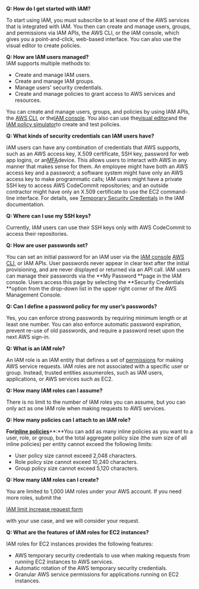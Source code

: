 **Q: How do I get started with IAM?**

To start using IAM, you must subscribe to at least one of the AWS services that is integrated with IAM. You then can create and manage users, groups, and permissions via IAM APIs, the AWS CLI, or the IAM console, which gives you a point-and-click, web-based interface. You can also use the visual editor to create policies.

**Q: How are IAM users managed?**  
IAM supports multiple methods to:

* Create and manage IAM users.
* Create and manage IAM groups.
* Manage users' security credentials.
* Create and manage policies to grant access to AWS services and resources.

You can create and manage users, groups, and policies by using IAM APIs, the [AWS CLI](http://aws.amazon.com/cli/), or the[IAM console](https://console.aws.amazon.com/iam/home). You also can use the[visual editor](https://docs.aws.amazon.com/console/iam/create-policies)and the [IAM policy simulator](https://policysim.aws.amazon.com/)to create and test policies.

**Q: What kinds of security credentials can IAM users have?**

IAM users can have any combination of credentials that AWS supports, such as an AWS access key, X.509 certificate, SSH key, password for web app logins, or an[MFA](https://amazonaws-china.com/identity/saml/)device. This allows users to interact with AWS in any manner that makes sense for them. An employee might have both an AWS access key and a password; a software system might have only an AWS access key to make programmatic calls; IAM users might have a private SSH key to access AWS CodeCommit repositories; and an outside contractor might have only an X.509 certificate to use the EC2 command-line interface. For details, see [Temporary Security Credentials](http://docs.aws.amazon.com/IAM/latest/UserGuide/Using_ManagingLogins.html) in the IAM documentation.

**Q: Where can I use my SSH keys?**

Currently, IAM users can use their SSH keys only with AWS CodeCommit to access their repositories.

**Q: How are user passwords set?**

You can set an initial password for an IAM user via the [IAM console](https://console.aws.amazon.com/iam/home) [AWS CLI](http://amazonaws-china.com/cli/), or IAM APIs. User passwords never appear in clear text after the initial provisioning, and are never displayed or returned via an API call. IAM users can manage their passwords via the **My Password **page in the IAM console. Users access this page by selecting the **Security Credentials **option from the drop-down list in the upper right corner of the AWS Management Console.

**Q: Can I define a password policy for my user’s passwords?**

Yes, you can enforce strong passwords by requiring minimum length or at least one number. You can also enforce automatic password expiration, prevent re-use of old passwords, and require a password reset upon the next AWS sign-in.

**Q: What is an IAM role?**

  


An IAM role is an IAM entity that defines a set of [permissions](https://amazonaws-china.com/iam/details/manage-permissions/) for making AWS service requests. IAM roles are not associated with a specific user or group. Instead, trusted entities assumeroles, such as IAM users, applications, or AWS services such as EC2.



**Q: How many IAM roles can I assume?**

  


There is no limit to the number of IAM roles you can assume, but you can only act as one IAM role when making requests to AWS services.



**Q: How many policies can I attach to an IAM role?**

**For**[**inline policies**](http://docs.aws.amazon.com/IAM/latest/UserGuide/access_policies_managed-vs-inline.html)**:**You can add as many inline policies as you want to a user, role, or group, but the total aggregate policy size \(the sum size of all inline policies\) per entity cannot exceed the following limits:

* User policy size cannot exceed 2,048 characters.
* Role policy size cannot exceed 10,240 characters.
* Group policy size cannot exceed 5,120 characters.



**Q: How many IAM roles can I create?**

  


You are limited to 1,000 IAM roles under your AWS account. If you need more roles, submit the

[IAM limit increase request form](https://portal.aws.amazon.com/gp/aws/html-forms-controller/iam-limit-increase-request)

with your use case, and we will consider your request.

**Q: What are the features of IAM roles for EC2 instances?**  


IAM roles for EC2 instances provides the following features:

* AWS temporary security credentials to use when making requests from running EC2 instances to AWS services.
* Automatic rotation of the AWS temporary security credentials.
* Granular AWS service permissions for applications running on EC2 instances.



